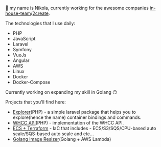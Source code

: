👋 my name is Nikola, currently working for the awesome companies [in-house-team](https://in-houseteam.com/)/[2create](https://2create.io/).

The technologies that I use daily: 

* PHP
* JavaScript
* Laravel
* Symfony
* VueJs
* Angular
* AWS
* Linux
* Docker
* Docker-Compose

Currently working on expanding my skill in Golang 😏

Projects that you'll find here:

* [Explorer](https://github.com/Peac36/Explorer)(PHP) - a simple laravel package that helps you to explore(hence the name) container bindings and commands.
* [WHCC API](https://github.com/Peac36/WHCC-PHP-API-Integration)(PHP) - implementation of the WHCC API.
* [ECS + Terraform](https://github.com/Peac36/ECS-Terraform) - IaC that includes - ECS/S3/SQS/CPU-based auto scale/SQS-based auto scale and etc...
* [Golang Image Resizer](https://github.com/Peac36/aws-lambda-golang-image-resizer)(Golang + AWS Lambda)
